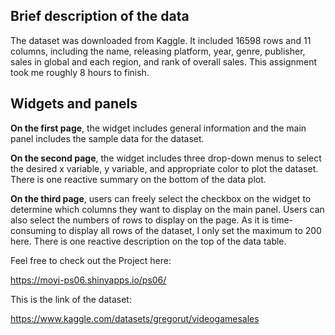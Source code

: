 ## Brief description of the data
The dataset was downloaded from Kaggle. It included 16598 rows and 11 columns, including the name, releasing platform, year, genre, publisher, sales in global and each region, and rank of overall sales. This assignment took me roughly 8 hours to finish.

## Widgets and panels
**On the first page**, the widget includes general information and the main panel includes the sample data for the dataset.

**On the second page**, the widget includes three drop-down menus to select the desired x variable, y variable, and appropriate color to plot the dataset. There is one reactive summary on the bottom of the data plot.

**On the third page**, users can freely select the checkbox on the widget to determine which columns they want to display on the main panel. Users can also select the numbers of rows to display on the page. As it is time-consuming to display all rows of the dataset, I only set the maximum to 200 here. There is one reactive description on the top of the data table.

Feel free to check out the Project here:

https://moyi-ps06.shinyapps.io/ps06/

This is the link of the dataset:

https://www.kaggle.com/datasets/gregorut/videogamesales
